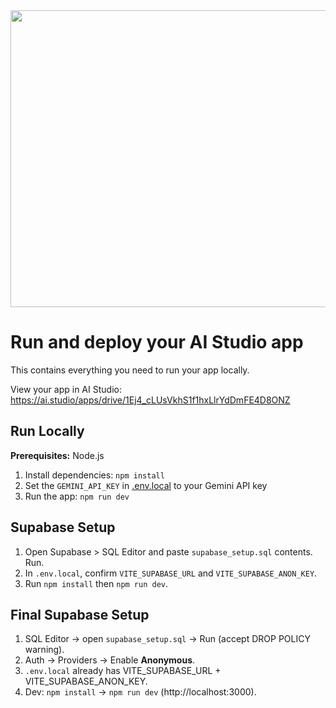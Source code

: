 <div align="center">
<img width="1200" height="475" alt="GHBanner" src="https://github.com/user-attachments/assets/0aa67016-6eaf-458a-adb2-6e31a0763ed6" />
</div>

# Run and deploy your AI Studio app

This contains everything you need to run your app locally.

View your app in AI Studio: https://ai.studio/apps/drive/1Ej4_cLUsVkhS1f1hxLlrYdDmFE4D8ONZ

## Run Locally

**Prerequisites:**  Node.js


1. Install dependencies:
   `npm install`
2. Set the `GEMINI_API_KEY` in [.env.local](.env.local) to your Gemini API key
3. Run the app:
   `npm run dev`


## Supabase Setup
1. Open Supabase > SQL Editor and paste `supabase_setup.sql` contents. Run.
2. In `.env.local`, confirm `VITE_SUPABASE_URL` and `VITE_SUPABASE_ANON_KEY`.
3. Run `npm install` then `npm run dev`.


## Final Supabase Setup
1) SQL Editor → open `supabase_setup.sql` → Run (accept DROP POLICY warning).
2) Auth → Providers → Enable **Anonymous**.
3) `.env.local` already has VITE_SUPABASE_URL + VITE_SUPABASE_ANON_KEY.
4) Dev: `npm install` → `npm run dev` (http://localhost:3000).
